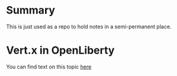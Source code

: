# Summary

This is just used as a repo to hold notes in a semi-permanent place.

# Vert.x in OpenLiberty

You can find text on this topic [here](https://hutchig.github.io/vertxInLiberty)
